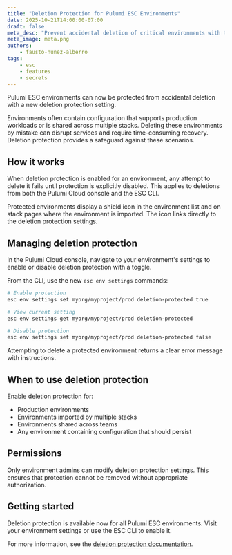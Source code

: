 ```yaml
---
title: "Deletion Protection for Pulumi ESC Environments"
date: 2025-10-21T14:00:00-07:00
draft: false
meta_desc: "Prevent accidental deletion of critical environments with the new deletion protection feature for Pulumi ESC."
meta_image: meta.png
authors:
    - fausto-nunez-alberro
tags:
    - esc
    - features
    - secrets
---
```


Pulumi ESC environments can now be protected from accidental deletion with a new deletion protection setting.
<!--more-->

Environments often contain configuration that supports production workloads or is shared across multiple stacks. Deleting these environments by mistake can disrupt services and require time-consuming recovery. Deletion protection provides a safeguard against these scenarios.

## How it works

When deletion protection is enabled for an environment, any attempt to delete it fails until protection is explicitly disabled. This applies to deletions from both the Pulumi Cloud console and the ESC CLI.

Protected environments display a shield icon in the environment list and on stack pages where the environment is imported. The icon links directly to the deletion protection settings.

## Managing deletion protection

In the Pulumi Cloud console, navigate to your environment's settings to enable or disable deletion protection with a toggle.

From the CLI, use the new `esc env settings` commands:

```bash
# Enable protection
esc env settings set myorg/myproject/prod deletion-protected true

# View current setting
esc env settings get myorg/myproject/prod deletion-protected

# Disable protection
esc env settings set myorg/myproject/prod deletion-protected false
```

Attempting to delete a protected environment returns a clear error message with instructions.

## When to use deletion protection

Enable deletion protection for:

- Production environments
- Environments imported by multiple stacks
- Environments shared across teams
- Any environment containing configuration that should persist

## Permissions

Only environment admins can modify deletion protection settings. This ensures that protection cannot be removed without appropriate authorization.

## Getting started

Deletion protection is available now for all Pulumi ESC environments. Visit your environment settings or use the ESC CLI to enable it.

For more information, see the [deletion protection documentation](/docs/esc/administration/deletion-protection/).
